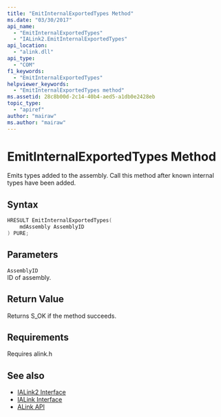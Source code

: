 ```yaml
---
title: "EmitInternalExportedTypes Method"
ms.date: "03/30/2017"
api_name: 
  - "EmitInternalExportedTypes"
  - "IALink2.EmitInternalExportedTypes"
api_location: 
  - "alink.dll"
api_type: 
  - "COM"
f1_keywords: 
  - "EmitInternalExportedTypes"
helpviewer_keywords: 
  - "EmitInternalExportedTypes method"
ms.assetid: 28c8b00d-2c14-40b4-aed5-a1db0e2428eb
topic_type: 
  - "apiref"
author: "mairaw"
ms.author: "mairaw"
---
```

# EmitInternalExportedTypes Method
Emits types added to the assembly. Call this method after known internal types have been added.  
  
## Syntax  
  
```cpp  
HRESULT EmitInternalExportedTypes(  
    mdAssembly AssemblyID  
) PURE;  
```  
  
## Parameters  
 `AssemblyID`  
 ID of assembly.  
  
## Return Value  
 Returns S_OK if the method succeeds.  
  
## Requirements  
 Requires alink.h  
  
## See also

- [IALink2 Interface](ialink2-interface.md)
- [IALink Interface](ialink-interface.md)
- [ALink API](index.md)
